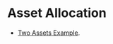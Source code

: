 # Asset Allocation
- [Two Assets Example]([https://www.google.com](https://aneuhierl.github.io/investments/two_assets.html)).
